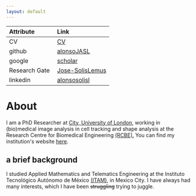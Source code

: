 ```yaml
---
layout: default
---
```

| Attribute | Link |
|:---------|:-----------|
| CV | [CV](./images/mycv.pdf) |  
|github | [alonsoJASL](https://github.com/alonsoJASL) |
| google | [scholar](https://scholar.google.co.uk/citations?user=2_095cQAAAAJ&hl=en) |
| Research Gate | [Jose-SolisLemus](https://www.researchgate.net/profile/Jose_Solis-Lemus) | 
| linkedin | [alonsosolisl](www.linkedin.com/in/alonsosolislemus) |

# About
I am a PhD Researcher at [City, University of London](https://city.ac.uk),
working in (bio)medical image analysis in cell tracking and shape analysis
at the Research Centre for Biomedical Engineering
[(RCBE).](https://www.city.ac.uk/biomedical-engineering-research-centre)
You can find my institution's website [here](https://goo.gl/yVQBfX).


## a brief background
I studied Applied Mathematics and Telematics Engineering at the
Instituto Tecnológico Autónomo de México [(ITAM)](www.itam.mx), in
Mexico City. I have always had many interests, which I have been
~~struggling~~ trying to juggle.
